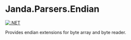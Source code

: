 # Janda.Parsers.Endian

[![.NET](https://github.com/Jandini/Janda.Parsers.Endian/actions/workflows/dotnet.yml/badge.svg)](https://github.com/Jandini/Janda.Parsers.Endian/actions/workflows/dotnet.yml)

Provides endian extensions for byte array and byte reader.




